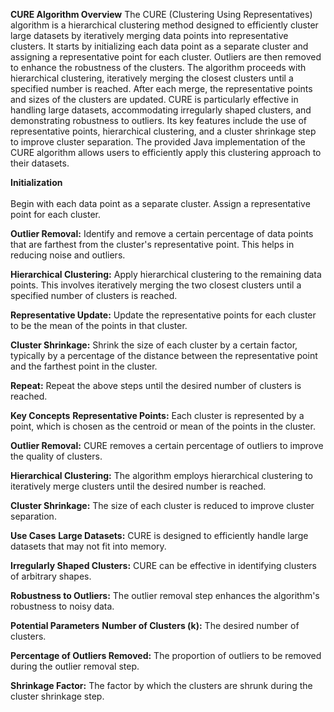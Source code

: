 **CURE Algorithm Overview**
The CURE (Clustering Using Representatives) algorithm is a hierarchical clustering method designed to efficiently cluster large datasets by iteratively merging data points into representative clusters. It starts by initializing each data point as a separate cluster and assigning a representative point for each cluster. Outliers are then removed to enhance the robustness of the clusters. The algorithm proceeds with hierarchical clustering, iteratively merging the closest clusters until a specified number is reached. After each merge, the representative points and sizes of the clusters are updated. CURE is particularly effective in handling large datasets, accommodating irregularly shaped clusters, and demonstrating robustness to outliers. Its key features include the use of representative points, hierarchical clustering, and a cluster shrinkage step to improve cluster separation. The provided Java implementation of the CURE algorithm allows users to efficiently apply this clustering approach to their datasets.


**Initialization**<br></br>
Begin with each data point as a separate cluster.
Assign a representative point for each cluster.

**Outlier Removal:**
Identify and remove a certain percentage of data points that are farthest from the cluster's representative point. This helps in reducing noise and outliers.

**Hierarchical Clustering:**
Apply hierarchical clustering to the remaining data points. This involves iteratively merging the two closest clusters until a specified number of clusters is reached.

**Representative Update:**
Update the representative points for each cluster to be the mean of the points in that cluster.

**Cluster Shrinkage:**
Shrink the size of each cluster by a certain factor, typically by a percentage of the distance between the representative point and the farthest point in the cluster.

**Repeat:**
Repeat the above steps until the desired number of clusters is reached.


**Key Concepts**
**Representative Points:**
Each cluster is represented by a point, which is chosen as the centroid or mean of the points in the cluster.

**Outlier Removal:**
CURE removes a certain percentage of outliers to improve the quality of clusters.

**Hierarchical Clustering:**
The algorithm employs hierarchical clustering to iteratively merge clusters until the desired number is reached.

**Cluster Shrinkage:**
The size of each cluster is reduced to improve cluster separation.


**Use Cases**
**Large Datasets:**
CURE is designed to efficiently handle large datasets that may not fit into memory.

**Irregularly Shaped Clusters:**
CURE can be effective in identifying clusters of arbitrary shapes.

**Robustness to Outliers:**
The outlier removal step enhances the algorithm's robustness to noisy data.


**Potential Parameters**
**Number of Clusters (k):**
The desired number of clusters.

**Percentage of Outliers Removed:**
The proportion of outliers to be removed during the outlier removal step.

**Shrinkage Factor:**
The factor by which the clusters are shrunk during the cluster shrinkage step.